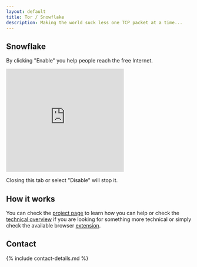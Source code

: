 ```yaml
---
layout: default
title: Tor / Snowflake
description: Making the world suck less one TCP packet at a time...
---
```


## Snowflake

By clicking "Enable" you help people reach the free Internet.

<iframe src="https://snowflake.torproject.org/embed.html" width="320" height="280" frameborder="0" scrolling="no"></iframe>

Closing this tab or select "Disable" will stop it.

## How it works

You can check the [project page](https://snowflake.torproject.org) to learn how you can help or check the [technical overview](https://gitlab.torproject.org/tpo/anti-censorship/pluggable-transports/snowflake/-/wikis/Technical%20Overview) if you are looking for something more technical or simply check the available browser [extension](https://snowflake.torproject.org/#extension).

## Contact

{% include contact-details.md %}